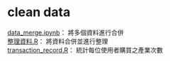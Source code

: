 # clean data
[data_merge.ipynb](https://github.com/jiaying777/E.SUN_Fugle_project/blob/master/clean_data/data_merge.ipynb)：
將多個資料進行合併<br>
[整理資料.R](https://github.com/jiaying777/E.SUN_Fugle_project/blob/master/clean_data/整理資料.R)：
將資料合併並進行整理<br>
[transaction_record.R](https://github.com/jiaying777/E.SUN_Fugle_project/blob/master/clean_data/transaction_record.R)：
統計每位使用者購買之產業次數

